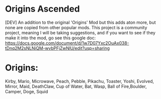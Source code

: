 # Origins Ascended
[DEV] An addition to the original 'Origins' Mod but this adds aton more, but none are copied from other popular mods.
This project is a community project, meaning I will be taking suggestions, and if you want to see if they make it into the mod, go see this google doc: https://docs.google.com/document/d/1w7D07Yxc2OuAx038-tDnq2M2sNLNiQM-wvbPFjZwNlU/edit?usp=sharing
# Origins:
Kirby, Mario, Microwave, Peach, Pebble, Pikachu, Toaster, Yoshi, Evolved, Mirror, Maid, DeathClaw, Cup of Water, Bat, Wasp, Ball of Fire,Boulder, Camper, Doge, Squid
